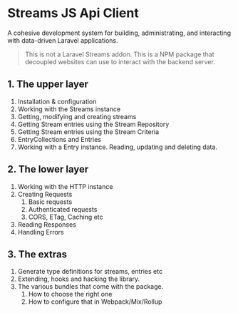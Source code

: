 # Streams JS Api Client

A cohesive development system for building, administrating, and interacting with data-driven Laravel applications.

> This is not a Laravel Streams addon. This is a NPM package that decoupled websites can use to interact with the backend server.


## 1. The upper layer
1. Installation & configuration
2. Working with the Streams instance
3. Getting, modifying and creating streams
4. Getting Stream entries using the Stream Repository
5. Getting Stream entries using the Stream Criteria
6. EntryCollections and Entries
7. Working with a Entry instance. Reading, updating and deleting data.


## 2. The lower layer
1. Working with the HTTP instance
2. Creating Requests
   1. Basic requests
   2. Authenticated requests
   3. CORS, ETag, Caching etc
3. Reading Responses
4. Handling Errors

## 3. The extras
1. Generate type definitions for streams, entries etc
2. Extending, hooks and hacking the library.
3. The various bundles that come with the package.
   1. How to choose the right one
   2. How to configure that in Webpack/Mix/Rollup


